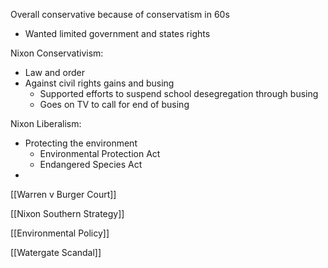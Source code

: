 
Overall conservative because of conservatism in 60s
- Wanted limited government and states rights

Nixon Conservativism: 
- Law and order
- Against civil rights gains and busing
	- Supported efforts to suspend school desegregation through busing
	- Goes on TV to call for end of busing

Nixon Liberalism:
- Protecting the environment
	- Environmental Protection Act
	- Endangered Species Act
- 


[[Warren v Burger Court]]

[[Nixon Southern Strategy]]

[[Environmental Policy]]

[[Watergate Scandal]]

